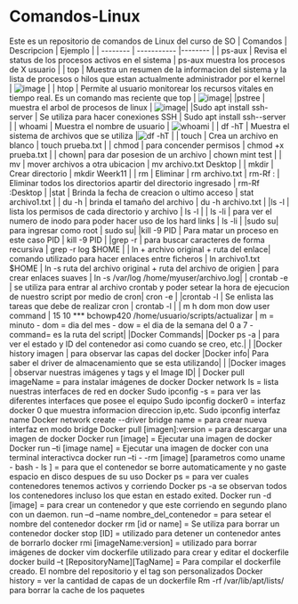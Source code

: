 # Comandos-Linux
Este es un repositorio de comandos de Linux del curso de SO
| Comandos | Descripcion | Ejemplo |
| -------- | ----------- |-------- |
| ps-aux   | Revisa el status de los procesos activos en el sistema | ps-aux muestra los procesos de X usuario |
| top      | Muestra un resumen de la informacion del sistema y la lista de procesos o hilos que estan actualmente administrador por el kernel | ![image](https://user-images.githubusercontent.com/98858890/154727171-81997a45-be4d-4d7b-bc64-de56425727a2.png) | 
| htop     | Permite al usuario monitorear los recursos vitales en tiempo real. Es un comando mas reciente que top | ![image](https://user-images.githubusercontent.com/98858890/154727409-f5fc2258-2a13-4b00-96f3-eaac41eb954e.png)|
|pstree | muestra el arbol de procesos de linux | ![image](https://user-images.githubusercontent.com/98858890/154728220-6f0269c5-080a-4e93-a5ce-36d660279607.png)|
|Sudo apt install ssh-server | Se utiliza para hacer conexiones SSH | Sudo apt install ssh--server |
| whoami | Muestra el nombre de usuario | ![whoami](https://user-images.githubusercontent.com/98858890/164571811-dee91ae1-7f8f-4870-8f5a-2d4fa972d3bd.PNG) |
| df -hT | Muestra el sistema de archivos que se utiliza |![df -hT](https://user-images.githubusercontent.com/98858890/164572433-2f41f439-7d0e-4e49-a09a-eb5cb864788e.png) |
| touch | Crea un archivo en blanco | touch prueba.txt |
| chmod  | para concender permisos | chmod +x prueba.txt |
| chown| para dar posesion de un archivo | chown mint test |
| mv | mover archivos a otra ubicacion | mv archivo.txt Desktop |
| mkdir | Crear directorio | mkdir Weerk11 |
| rm | Eliminar | rm archivo.txt
| rm-Rf : | Eliminar todos los directorios apartir del directorio ingresado | rm-Rf :Desktop  |
|stat | Brinda la fecha de creacion o ultimo acceso | stat archivo1.txt |
| du -h | brinda el tamaño del archivo | du -h archivo.txt |
|ls -l | lista los permisos de cada directorio y archivo | ls -l |
| ls -li | para ver el numero de inodo para poder hacer uso de los hard links | ls -li |
|sudo su| para ingresar como root | sudo su|
|kill -9 PID  | Para matar un proceso en este caso PID | kill -9 PID |
|grep -r | para buscar caracteres de forma recursiva | grep -r log $HOME |
| ln + archivo original + ruta del enlace| comando utilizado para hacer enlaces entre ficheros | ln archivo1.txt $HOME
| ln -s ruta del archivo original + ruta del archivo de origien | para crear enlaces suaves | ln -s /var/log /home/myuser/archivo.log|
| crontab -e  | se utiliza para entrar al archivo crontab y poder setear la hora de ejecucion de nuestro script por medio de cron| cron -e |
|crontab -l | Se enlista las tareas que debe de realizar cron | crontab -l |
| m h dom mon dow user command | 15 10 *** bchowp420 /home/usuario/scripts/actualizar | m = minuto - dom = dia del mes - dow = el dia de la semana del 0 a 7 - command= es la ruta del script|
|Docker Commands|
|Docker ps -a | para ver el estado y ID del contenedor asi como cuando se creo, etc.| |
|Docker history imagen | para observar las capas del docker
|Docker info| Para saber el driver de almacenamiento que se esta utilizando| |
|Docker images | observar nuestras imágenes y tags y el Image ID| |
Docker pull imageName = para instalar imágenes de docker
Docker network ls = lista nuestras interfaces de red en docker
Sudo ipconfig -s = para ver las diferentes interfaces que posee el equipo
Sudo ipconfig docker0 = interfaz docker 0 que muestra informacion direccion ip,etc.
Sudo ipconfig interfaz name
Docker network create --driver bridge name = para crear nueva interfaz en modo bridge
Docker pull [imagen]:version = para descargar una imagen de docker
Docker run [image]  = Ejecutar una imagen de docker
Docker run –ti [image name]  = Ejecutar una imagen de docker con una terminal interactivca
docker run –ti - -rm [image] [parametros como uname - bash - ls ] = para que el contenedor se borre automaticamente y no gaste espacio en disco despues de su uso
Docker ps = para ver cuales contenedores tenemos activos y corriendo
Docker ps -a se observan todos los contenedores incluso los que estan en estado exited.
Docker run -d [image] = para crear un contenedor y que este corriendo en segundo plano con un daemon.
run –d –name nombre_del_contenedor = para setear el nombre del contenedor
docker rm [id or name] = Se utiliza para borrar un contenedor 
docker stop [ID] = utilizado para detener un contenedor antes de borrarlo
docker rmi [imageName:version]  = utilizado para borrar imágenes de docker
vim dockerfile utilizado para crear y editar el dockerfile
docker build –t [RepositoryName][TagName] = Para compilar el dockerfile creado. El nombre del repositorio y el tag son personalizados
Docker history = ver la cantidad de capas de un dockerfile
Rm -rf /var/lib/apt/lists/ para borrar la cache de los paquetes 


